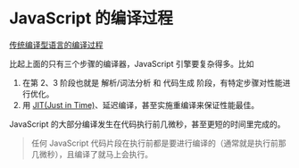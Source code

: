 # JavaScript 的编译过程

[传统编译型语言的编译过程](传统编译型语言的编译过程.md)

比起上面的只有三个步骤的编译器，JavaScript 引擎要复杂得多。比如

1. 在第 2、3 阶段也就是 解析/词法分析 和 代码生成 阶段，有特定步骤对性能进行优化。
2. 用 [JIT(Just in Time)](https://zhuanlan.zhihu.com/p/99395691)、延迟编译，甚至实施重编译来保证性能最佳。 
   
JavaScript 的大部分编译发生在代码执行前几微秒，甚至更短的时间里完成的。

> 任何 JavaScript 代码片段在执行前都是要进行编译的（通常就是执行前那几微秒），且编译了就马上会执行。